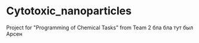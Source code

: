 # Cytotoxic_nanoparticles
Project for "Programming of Chemical Tasks" from Team 2
бла бла тут был Арсен
